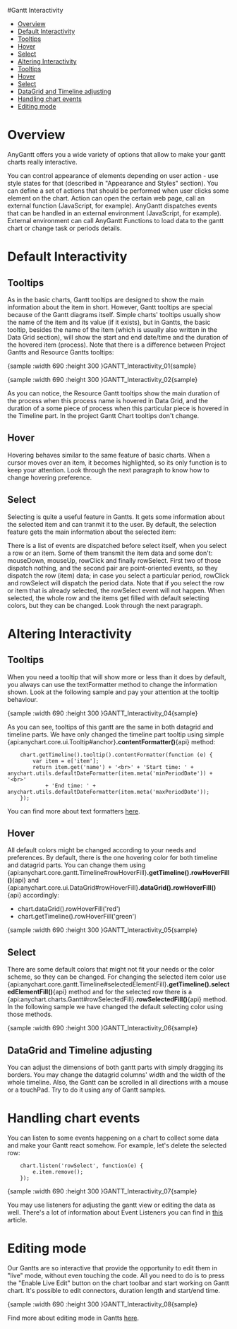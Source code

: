 #Gantt Interactivity

* [Overview](#overview)
* [Default Interactivity](#default_interactivity)
 * [Tooltips](#tooltips)
 * [Hover](#hover)
 * [Select](#select)
* [Altering Interactivity](#altering_interactivity)
 * [Tooltips](#altering_tooltips)
 * [Hover](#altering_hover)
 * [Select](#altering_select)
 * [DataGrid and Timeline adjusting](#datagrid_and_timeline_adjusting)
* [Handling chart events](#handling_chart_events)
* [Editing mode](#editing_mode)
 
 
# Overview

AnyGantt offers you a wide variety of options that allow to make your gantt charts really interactive.

You can control appearance of elements depending on user action - use style states for that (described in "Appearance and Styles" section).
You can define a set of actions that should be performed when user clicks some element on the chart. Action can open the certain web page, call an external function (JavaScript, for example).
AnyGantt dispatches events that can be handled in an external environment (JavaScript, for example).
External environment can call AnyGantt Functions to load data to the gantt chart or change task or periods details.

# Default Interactivity

## Tooltips

As in the basic charts, Gantt tooltips are designed to show the main information about the item in short. However, Gantt tooltips are special because of the Gantt diagrams itself. Simple charts' tooltips usually show the name of the item and its value (if it exists), but in Gantts, the basic tooltip, besides the name of the item (which is usually also written in the Data Grid section), will show the start and end date/time and the duration of the hovered item (process). Note that there is a difference between Project Gantts and Resource Gantts tooltips: 

{sample :width 690 :height 300 }GANTT\_Interactivity\_01{sample}

{sample :width 690 :height 300 }GANTT\_Interactivity\_02{sample}

As you can notice, the Resource Gantt tooltips show the main duration of the process when this process name is hovered in Data Grid, and the duration of a some piece of process when this particular piece is hovered in the Timeline part. In the project Gantt Chart tooltips don't change.

## Hover

Hovering behaves similar to the same feature of basic charts. When a cursor moves over an item, it becomes highlighted, so its only function is to keep your attention. Look through the next paragraph to know how to change hovering preference.

## Select

Selecting is quite a useful feature in Gantts. It gets some information about the selected item and can tranmit it to the user. By default, the selection feature gets the main information about the selected item: 

There is a list of events are dispatched before select itself, when you select a row or an item. Some of them transmit the item data and some don't: mouseDown, mouseUp, rowClick and finally rowSelect. First two of those dispatch nothing, and the second pair are point-oriented events, so they dispatch the row (item) data; in case you select a particular period, rowClick and rowSelect will dispatch the period data.
Note that if you select the row or item that is already selected, the rowSelect event will not happen.
When selected, the whole row and the items get filled with default selecting colors, but they can be changed. Look through the next paragraph.

# Altering Interactivity
<a name="altering_tooltips"></a>
## Tooltips

When you need a tooltip that will show more or less than it does by default, you always can use the textFormatter method to change the information shown. Look at the following sample and pay your attention at the tooltip behaviour.

{sample :width 690 :height 300 }GANTT\_Interactivity\_04{sample}

As you can see, tooltips of this gantt are the same in both datagrid and timeline parts. We have only changed the timeline part tooltip using simple {api:anychart.core.ui.Tooltip#anchor}**.contentFormatter()**{api} method:

```
	chart.getTimeline().tooltip().contentFormatter(function (e) {
        var item = e['item'];
        return item.get('name') + '<br>' + 'Start time: ' + anychart.utils.defaultDateFormatter(item.meta('minPeriodDate')) + '<br>'
            + 'End time: ' + anychart.utils.defaultDateFormatter(item.meta('maxPeriodDate'));
    });
```

You can find more about text formatters [here](../../Common_Settings/Text_Formatters). 

<a name="altering_hover"></a>
## Hover

All default colors might be changed according to your needs and preferences. By default, there is the one hovering color for both timeline and datagrid parts. 
You can change them using {api:anychart.core.gantt.Timeline#rowHoverFill}**.getTimeline().rowHoverFill()**{api} and {api:anychart.core.ui.DataGrid#rowHoverFill}**.dataGrid().rowHoverFill()**{api} accordingly:
 - chart.dataGrid().rowHoverFill('red')
 - chart.getTimeline().rowHoverFill('green')

{sample :width 690 :height 300 }GANTT\_Interactivity\_05{sample}
<a name="altering_select"></a>
## Select

There are some default colors that might not fit your needs or the color scheme, so they can be changed. 
For changing the selected item color use {api:anychart.core.gantt.Timeline#selectedElementFill}**.getTimeline().selectedElementFill()**{api} method and for the selected row there is a {api:anychart.charts.Gantt#rowSelectedFill}**.rowSelectedFill()**{api} method. 
In the following sample we have changed the default selecting color using those methods.

{sample :width 690 :height 300 }GANTT\_Interactivity\_06{sample}


## DataGrid and Timeline adjusting

You can adjust the dimensions of both gantt parts with simply dragging its borders. You may change the datagrid columns' width and the width of the whole timeline. Also, the Gantt can be scrolled in all directions with a mouse or a touchPad. Try to do it using any of Gantt samples.

# Handling chart events

You can listen to some events happening on a chart to collect some data and make your Gantt react somehow. For example, let's delete the selected row:

```
	chart.listen('rowSelect', function(e) {
        e.item.remove();
    });
```

{sample :width 690 :height 300 }GANTT\_Interactivity\_07{sample}

You may use listeners for adjusting the gantt view or editing the data as well. There's a lot of information about Event Listeners you can find in [this](../../Common_Settings/Event_Listeners) article.

# Editing mode

Our Gantts are so interactive that provide the opportunity to edit them in "live" mode, without even touching the code. All you need to do is to press the "Enable Live Edit" button on the chart toolbar and start working on Gantt chart. It's possible to edit connectors, duration length and start/end time.

{sample :width 690 :height 300 }GANTT\_Interactivity\_08{sample}

Find more about editing mode in Gantts [here](Live_Edit_UI_and_API).
